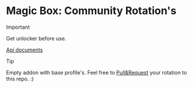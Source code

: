 # Magic Box: Community Rotation's

> [!Important]
> Get unlocker before use.
>
> [Api documents](http://f1021975.xsph.ru/#/)

> [!TIP]
> Empty addon with base profile's.
> Feel free to [Pull&Request](https://github.com/KayleMine/Magicbox-Community/pulls) your rotation to this repo. :)
